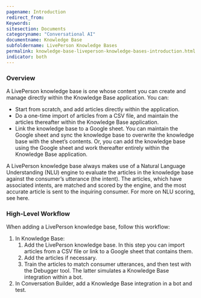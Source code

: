 ```yaml
---
pagename: Introduction
redirect_from:
Keywords:
sitesection: Documents
categoryname: "Conversational AI"
documentname: Knowledge Base
subfoldername: LivePerson Knowledge Bases
permalink: knowledge-base-liveperson-knowledge-bases-introduction.html
indicator: both
---
```


### Overview

A LivePerson knowledge base is one whose content you can create and manage directly within the Knowledge Base application. You can:

* Start from scratch, and add articles directly within the application.
* Do a one-time import of articles from a CSV file, and maintain the articles thereafter within the Knowledge Base application.
* Link the knowledge base to a Google sheet. You can maintain the Google sheet and sync the knowledge base to overwrite the knowledge base with the sheet’s contents. Or, you can add the knowledge base using the Google sheet and work thereafter entirely within the Knowledge Base application.

A LivePerson knowledge base always makes use of a Natural Language Understanding (NLU) engine to evaluate the articles in the knowledge base against the consumer’s utterance (the intent). The articles, which have associated intents, are matched and scored by the engine, and the most accurate article is sent to the inquiring consumer. For more on NLU scoring, see here.

### High-Level Workflow

When adding a LivePerson knowledge base, follow this workflow:

1. In Knowledge Base:
    1. Add the LivePerson knowledge base. In this step you can import articles from a CSV file or link to a Google sheet that contains them.
    2. Add the articles if necessary.
    3. Train the articles to match consumer utterances, and then test with the Debugger tool. The latter simulates a Knowledge Base integration within a bot.
2. In Conversation Builder, add a Knowledge Base integration in a bot and test.

